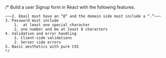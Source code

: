 /*
Build a user Signup form in React with the following features. 

~~~1. An email and a password input~~~
~~~2. Email must have an “@” and the domain side must include a “.”~~~
3. Password must include
    1.  at least one special character
    2. one number and be at least 8 characters
4. Validation and error handling
    1. Client-side validations
    2. Server side errors
5. Basic aesthetics with pure CSS
*/